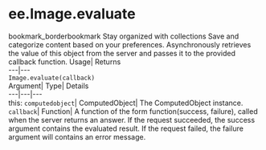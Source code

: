  
#  ee.Image.evaluate 
bookmark_borderbookmark Stay organized with collections  Save and categorize content based on your preferences. 
Asynchronously retrieves the value of this object from the server and passes it to the provided callback function. 
Usage| Returns  
---|---  
`Image.evaluate(callback)`  
Argument| Type| Details  
---|---|---  
this: `computedobject`| ComputedObject| The ComputedObject instance.  
`callback`| Function| A function of the form function(success, failure), called when the server returns an answer. If the request succeeded, the success argument contains the evaluated result. If the request failed, the failure argument will contains an error message.  
